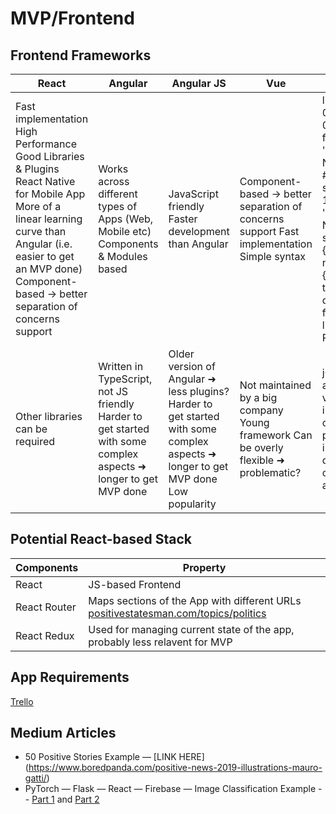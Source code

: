 # MVP/Frontend
## Frontend Frameworks

| React | Angular | Angular JS | Vue | jQuery |
|----------------------------------------------------------------------------------------------------------------------------------------------------------------------------------------------------------------------------------|-----------------------------------------------------------------------------------------------------------------|----------------------------------------------------------------------------------------------------------------------------------|--------------------------------------------------------------------------------------------|----------------------------------------------------------------------------------------------------------------------------------------------------------------------------------------------------------------------------------------|
| Fast implementation High Performance Good Libraries & Plugins React Native for Mobile App More of a linear learning curve than Angular (i.e. easier to get an MVP done) Component-based -> better separation of concerns support | Works across different types of Apps (Web, Mobile etc) Components & Modules based | JavaScript friendly Faster development than Angular | Component-based -> better separation of concerns support Fast implementation Simple syntax | li.li1 {margin: 0.0px 0.0px 0.0px 0.0px; font: 10.0px 'Helvetica Neue'; color: #000000} span.s1 {font: 12.0px 'Helvetica Neue'} span.s2 {font-kerning: none} ul.ul1 {list-style-type: disc},Beginner friendly Good libraries & Plugins |
| Other libraries can be required | Written in TypeScript, not JS friendly Harder to get started with some complex aspects ➜ longer to get MVP done | Older version of Angular ➜ less plugins? Harder to get started with some complex aspects ➜ longer to get MVP done Low popularity | Not maintained by a big company Young framework Can be overly flexible ➜ problematic? | jQuery is old, and can be very slow Not intended for complex projects Not intended for development of mobile applications |

## Potential React-based Stack
| Components | Property |
| --- | --- |
| React | JS-based Frontend |
| React Router | Maps sections of the App with different URLs [positivestatesman.com/topics/politics](positivestatesman.com/topics/politics) |
| React Redux | Used for managing current state of the app, probably less relavent for MVP |

## App Requirements
[Trello](https://trello.com/b/Rbfh0njg/msc-group-project-app-requirements)

## Medium Articles
- 50 Positive Stories Example — [LINK HERE] (https://www.boredpanda.com/positive-news-2019-illustrations-mauro-gatti/)
- PyTorch — Flask — React — Firebase — Image Classification Example -- [Part 1](https://medium.com/@thevatsalsaglani/training-and-deploying-a-multi-label-image-classifier-using-pytorch-flask-reactjs-and-firebase-c39c96f9c427) and [Part 2](https://medium.com/@thevatsalsaglani/training-and-deploying-a-multi-label-image-classifier-using-pytorch-flask-reactjs-and-firebase-28c6150c04c)
